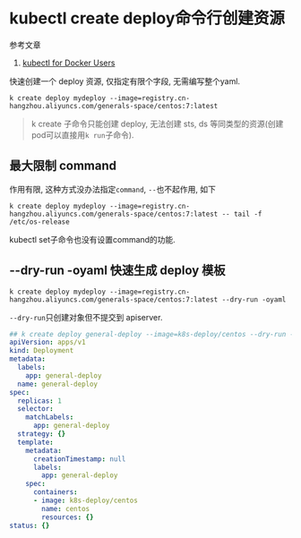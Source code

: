 # kubectl create deploy命令行创建资源

参考文章

1. [kubectl for Docker Users](https://kubernetes.io/docs/reference/kubectl/docker-cli-to-kubectl/)

快速创建一个 deploy 资源, 仅指定有限个字段, 无需编写整个yaml.

```
k create deploy mydeploy --image=registry.cn-hangzhou.aliyuncs.com/generals-space/centos:7:latest 
```

> k create 子命令只能创建 deploy, 无法创建 sts, ds 等同类型的资源(创建pod可以直接用`k run`子命令).

## 最大限制 command

作用有限, 这种方式没办法指定`command`, `--`也不起作用, 如下

```
k create deploy mydeploy --image=registry.cn-hangzhou.aliyuncs.com/generals-space/centos:7:latest -- tail -f /etc/os-release
```

kubectl set子命令也没有设置command的功能.

## --dry-run -oyaml 快速生成 deploy 模板

```
k create deploy mydeploy --image=registry.cn-hangzhou.aliyuncs.com/generals-space/centos:7:latest --dry-run -oyaml
```

`--dry-run`只创建对象但不提交到 apiserver.

```yaml
## k create deploy general-deploy --image=k8s-deploy/centos --dry-run -oyaml
apiVersion: apps/v1
kind: Deployment
metadata:
  labels:
    app: general-deploy
  name: general-deploy
spec:
  replicas: 1
  selector:
    matchLabels:
      app: general-deploy
  strategy: {}
  template:
    metadata:
      creationTimestamp: null
      labels:
        app: general-deploy
    spec:
      containers:
      - image: k8s-deploy/centos
        name: centos
        resources: {}
status: {}
```
